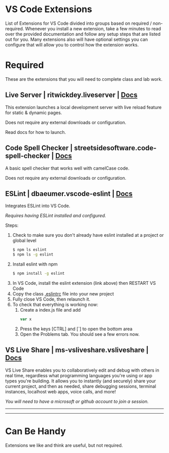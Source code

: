 # VS Code Extensions

List of Extensions for VS Code divided into groups based on required / non-required. Whenever you install a new extension, take a few minutes to read over the provided documentation and follow any setup steps that are listed out for you. Many extensions also will have optional settings you can configure that will allow you to control how the extension works. 

# Required

These are the extensions that you will need to complete class and lab work.

## **Live Server** | ritwickdey.liveserver | [Docs](https://github.com/ritwickdey/vscode-live-server/blob/master/README.md)
This extension launches a local development server with live reload feature for static & dynamic pages.

Does not  require any external downloads or configuration. 

Read docs for how to launch.

## **Code Spell Checker** | streetsidesoftware.code-spell-checker | [Docs](https://github.com/Jason-Rev/vscode-spell-checker)

A basic spell checker that works well with camelCase code.

Does not  require any external downloads or configuration.

## **ESLint** | dbaeumer.vscode-eslint | [Docs](https://github.com/Microsoft/vscode-eslint/blob/master/README.md)

Integrates ESLint into VS Code.

*Requires having ESLint installed and configured.*

Steps: 
1. Check to make sure you don't already have eslint installed at a project or global level
    ```sh
    $ npm ls eslint 
    $ npm ls -g eslint
    ```
1. Install eslint with npm
    ```sh
    $ npm install -g eslint
    ```
1. In VS Code, install the eslint extension (link above) then RESTART VS Code
1. Copy the class [.eslintrc](https://github.com/alchemy-bootcamp-one-fall-2018/classwork/blob/master/.eslintrc) file into your new project
1. Fully close VS Code, then relaunch it.
1. To check that everything is working now:
    1. Create a index.js file and add 
        ```js
        var x
        ```
    1. Press the keys [CTRL] and [`] to open the bottom area
    1. Open the Problems tab. You should see a few errors now. 


## **VS Live Share** | ms-vsliveshare.vsliveshare | [Docs](https://github.com/MicrosoftDocs/live-share)

VS Live Share enables you to collaboratively edit and debug with others in real time, regardless what programming languages you're using or app types you're building. It allows you to instantly (and securely) share your current project, and then as needed, share debugging sessions, terminal instances, localhost web apps, voice calls, and more! 

*You will need to have a microsoft or github account to join a session.*

---
---

# Can Be Handy
Extensions we like and think are useful, but not required.

